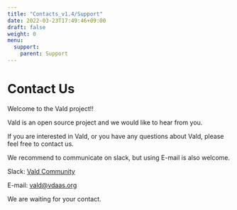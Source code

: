 ```yaml
---
title: "Contacts_v1.4/Support"
date: 2022-03-23T17:49:46+09:00
draft: false
weight: 0
menu:
  support:
    parent: Support
---
```


# Contact Us

Welcome to the Vald project!!

Vald is an open source project and we would like to hear from you.

If you are interested in Vald, or you have any questions about Vald, please feel free to contact us.

We recommend to communicate on slack, but using E-mail is also welcome.
 
Slack: [Vald Community](https://join.slack.com/t/vald-community/shared_invite/zt-db2ky9o4-R_9p2sVp8xRwztVa8gfnPA) 

E-mail: [vald@vdaas.org](mailto:vald@vdaas.org)

We are waiting for your contact.
